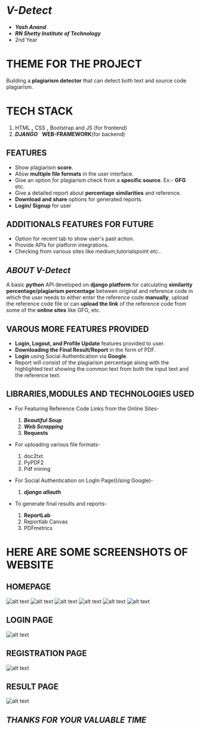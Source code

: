 # _V-Detect_

* **_Yash Anand_**
* **_RN Shetty Institute of Technology_**
* 2nd Year

# THEME FOR THE PROJECT
Building a **plagiarism detector** that can detect both text and source code plagiarism.

# TECH STACK
1. HTML **,** CSS **,** Bootstrap and JS (for frontend)
2.  **_DJANGO_**  &nbsp; **WEB-FRAMEWORK**(for backend)

## FEATURES
* Show plagiarism **score**.
* Allow **multiple file formats** in the user interface.
* Give an option for plagiarism check from a **specific source**. Ex:- **GFG** etc.
* Give a detailed report about **percentage similarities** and reference.
* **Download and share** options for generated reports.
* **Login/ Signup** for user

## ADDITIONALS FEATURES FOR FUTURE 
* Option for recent tab to show user's past action.
* Provide APIs for platform integrations.
* Checking from various sites like medium,tutorialspoint etc..

## _ABOUT V-Detect_
A basic **python** API developed on **django platform** for calculating **similarity percentage/plagiarism percentage** between original and reference code in which the user needs to either enter the reference code **manually**, upload the reference code file or can **upload the link** of the reference code from some of the **online sites** like GFG, etc.

## VAROUS MORE FEATURES PROVIDED
* **Login, Logout, and Profile Update** features provided to user.
* **Downloading the Final Result/Report** in the form of PDF.
* **Login** using Social Authentication via **Google**.
* Report will consist of the plagiarism percentage along with the highlighted text showing the common text from both the input text and the reference text.

## LIBRARIES,MODULES AND TECHNOLOGIES USED 
* For Featuring Reference Code Links from the Online Sites-

     1. **_Beautiful Soup_**
     2. **_Web Scrapping_**
     3. **Requests**
     
* For uploading various file formats-

     1. doc2txt
     2. PyPDF2
     3. Pdf mining

* For Social Authentication on LogIn Page(Using Google)-
     
     1. **_django allauth_**
 
      
* To generate final results and reports-

     1. **ReportLab**  
     2. Reportlab Canvas
     3. PDFmetrics
     
     
# HERE ARE SOME SCREENSHOTS OF WEBSITE 

## HOMEPAGE

![alt text](https://github.com/blackpearl15/Plagiarism-detection/blob/master/Screenshots/Screenshot1.jpg "Homepage image 1")
![alt text](https://github.com/blackpearl15/Plagiarism-detection/blob/master/Screenshots/Screenshot2.jpg "Homepage image 2")
![alt text](https://github.com/blackpearl15/Plagiarism-detection/blob/master/Screenshots/Screenshot3.jpg "Homepage image 3")
![alt text](https://github.com/blackpearl15/Plagiarism-detection/blob/master/Screenshots/Screenshot4.jpg "Homepage image 4")
![alt text](https://github.com/blackpearl15/Plagiarism-detection/blob/master/Screenshots/Screenshot5.jpg "Homepage image 5")
![alt text](https://github.com/blackpearl15/Plagiarism-detection/blob/master/Screenshots/Screenshot6.jpg "Homepage image 6")


## LOGIN PAGE

![alt text](https://github.com/blackpearl15/Plagiarism-detection/blob/master/Screenshots/accounts1.jpg "Login page")

## REGISTRATION PAGE

![alt text](https://github.com/blackpearl15/Plagiarism-detection/blob/master/Screenshots/accounts2.jpg "Register page")

## RESULT PAGE

![alt text](https://github.com/blackpearl15/Plagiarism-detection/blob/master/Screenshots/result1.jpg "Result page")

## _**THANKS FOR YOUR VALUABLE TIME**_




     
